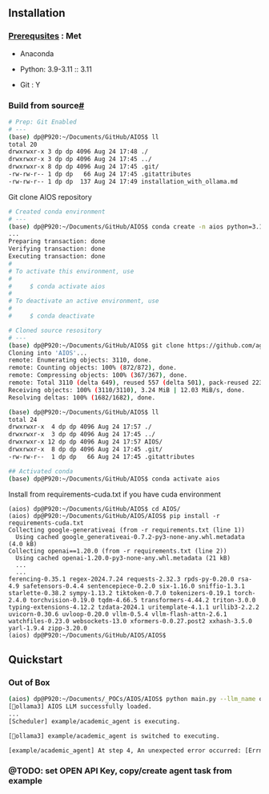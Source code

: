 ## Installation

### [Prerequsites](https://aios.readthedocs.io/en/latest/get_started/installation.html#prerequsites) : Met 

* Anaconda 

* Python: 3.9-3.11 :: 3.11

* Git : Y


### Build from source[#](https://aios.readthedocs.io/en/latest/get_started/installation.html#build-from-source "Permalink to this heading")

```bash
# Prep: Git Enabled
# ---
(base) dp@P920:~/Documents/GitHub/AIOS$ ll
total 20
drwxrwxr-x 3 dp dp 4096 Aug 24 17:48 ./
drwxrwxr-x 3 dp dp 4096 Aug 24 17:45 ../
drwxrwxr-x 8 dp dp 4096 Aug 24 17:45 .git/
-rw-rw-r-- 1 dp dp   66 Aug 24 17:45 .gitattributes
-rw-rw-r-- 1 dp dp  137 Aug 24 17:49 installation_with_ollama.md
```

Git clone AIOS repository

```bash
# Created conda environment
# ---
(base) dp@P920:~/Documents/GitHub/AIOS$ conda create -n aios python=3.11
...
Preparing transaction: done
Verifying transaction: done
Executing transaction: done
#
# To activate this environment, use
#
#     $ conda activate aios
#
# To deactivate an active environment, use
#
#     $ conda deactivate

# Cloned source resository
# ---
(base) dp@P920:~/Documents/GitHub/AIOS$ git clone https://github.com/agiresearch/AIOS.git
Cloning into 'AIOS'...
remote: Enumerating objects: 3110, done.
remote: Counting objects: 100% (872/872), done.
remote: Compressing objects: 100% (367/367), done.
remote: Total 3110 (delta 649), reused 557 (delta 501), pack-reused 2238 (from 1)
Receiving objects: 100% (3110/3110), 3.24 MiB | 12.03 MiB/s, done.
Resolving deltas: 100% (1682/1682), done.

(base) dp@P920:~/Documents/GitHub/AIOS$ ll
total 24
drwxrwxr-x  4 dp dp 4096 Aug 24 17:57 ./
drwxrwxr-x  3 dp dp 4096 Aug 24 17:45 ../
drwxrwxr-x 12 dp dp 4096 Aug 24 17:57 AIOS/
drwxrwxr-x  8 dp dp 4096 Aug 24 17:45 .git/
-rw-rw-r--  1 dp dp   66 Aug 24 17:45 .gitattributes

## Activated conda
(base) dp@P920:~/Documents/GitHub/AIOS$ conda activate aios
```

Install from requirements-cuda.txt if you have cuda environment
```
(aios) dp@P920:~/Documents/GitHub/AIOS$ cd AIOS/
(aios) dp@P920:~/Documents/GitHub/AIOS/AIOS$ pip install -r requirements-cuda.txt
Collecting google-generativeai (from -r requirements.txt (line 1))
  Using cached google_generativeai-0.7.2-py3-none-any.whl.metadata (4.0 kB)
Collecting openai==1.20.0 (from -r requirements.txt (line 2))
  Using cached openai-1.20.0-py3-none-any.whl.metadata (21 kB)
  ...
  ...
ferencing-0.35.1 regex-2024.7.24 requests-2.32.3 rpds-py-0.20.0 rsa-4.9 safetensors-0.4.4 sentencepiece-0.2.0 six-1.16.0 sniffio-1.3.1 starlette-0.38.2 sympy-1.13.2 tiktoken-0.7.0 tokenizers-0.19.1 torch-2.4.0 torchvision-0.19.0 tqdm-4.66.5 transformers-4.44.2 triton-3.0.0 typing-extensions-4.12.2 tzdata-2024.1 uritemplate-4.1.1 urllib3-2.2.2 uvicorn-0.30.6 uvloop-0.20.0 vllm-0.5.4 vllm-flash-attn-2.6.1 watchfiles-0.23.0 websockets-13.0 xformers-0.0.27.post2 xxhash-3.5.0 yarl-1.9.4 zipp-3.20.0
(aios) dp@P920:~/Documents/GitHub/AIOS/AIOS$  
```

## Quickstart

### Out of Box
```bash
(aios) dp@P920:~/Documents/_POCs/AIOS/AIOS$ python main.py --llm_name ollama3
[🤖ollama3] AIOS LLM successfully loaded.
...
[Scheduler] example/academic_agent is executing. 

[🤖ollama3] example/academic_agent is switched to executing.

[example/academic_agent] At step 4, An unexpected error occurred: [Errno 111] Connection refused
```

### @TODO: set OPEN API Key, copy/create agent  task from example


